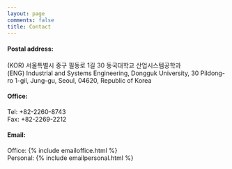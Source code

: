 ```yaml
---
layout: page
comments: false
title: Contact
---
```

#### Postal address: 
(KOR) 서울특별시 중구 필동로 1길 30 동국대학교 산업시스템공학과<br/>
(ENG) Industrial and Systems Engineering, Dongguk University, 30 Pildong-ro 1-gil, Jung-gu, Seoul, 04620, Republic of Korea 

#### Office:
Tel: +82-2260-8743<br/>
Fax: +82-2269-2212

#### Email:
Office: {% include emailoffice.html %}<br/>
Personal: {% include emailpersonal.html %}


